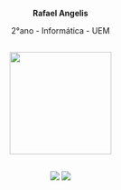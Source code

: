 <div align="center">
  <p><strong>Rafael Angelis</strong></p>
  <p>2°ano - Informática - UEM</p>
</div>

##

<div align="center">
  <a href="https://github.com/RafaAngelis">
  <img height="180em" src="https://github-readme-stats.vercel.app/api/top-langs/?username=RafaAngelis&layout=compact&langs_count=7&theme=dark"/>
</div>

##

<div align="center">
<a href="https://br.linkedin.com/in/rafael-nascimento-de-angelis-7620191a1" target="_blank"><img src="https://img.shields.io/badge/LinkedIn-0077B5?style=for-the-badge&logo=linkedin&logoColor=white" target="_blank"></a>
<a href = "mailto:angelisrafaelzz@gmail.com"><img src="https://img.shields.io/badge/-Gmail-%23333?style=for-the-badge&logo=gmail&logoColor=white" destino ="_blank"></a>
</div>
